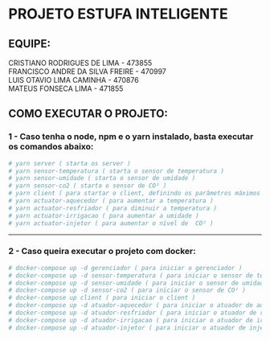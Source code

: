# PROJETO ESTUFA INTELIGENTE

## EQUIPE:
  CRISTIANO RODRIGUES DE LIMA - 473855 <br>
  FRANCISCO ANDRE DA SILVA FREIRE - 470997 <br>
  LUIS OTAVIO LIMA CAMINHA - 470876 <br>
  MATEUS FONSECA LIMA - 471855 <br>

## COMO EXECUTAR O PROJETO:
 
### 1 - Caso tenha o node, npm e o yarn instalado, basta executar os comandos abaixo:
```bash
# yarn server ( starta os server )
# yarn sensor-temperatura ( starta o sensor de temperatura )
# yarn sensor-umidade ( starta o sensor de umidade )
# yarn sensor-co2 ( starta o sensor de CO² )
# yarn client ( para startar o client, definindo os parâmetros máximos e mínimos dos sensores)
# yarn actuator-aquecedor ( para aumentar a temperatura )
# yarn actuator-resfriador ( para diminuir a temperatura )
# yarn actuator-irrigacao ( para aumentar a umidade )
# yarn actuator-injetor ( para aumentar o nível de  CO² )
```

<hr>

### 2 - Caso queira executar o projeto com docker:

```bash
# docker-compose up -d gerenciador ( para iniciar o gerenciador )
# docker-compose up -d sensor-temperatura ( para iniciar o sensor de temperatura )
# docker-compose up -d sensor-umidade ( para iniciar o sensor de umidade)
# docker-compose up -d sensor-co2 ( para iniciar o sensor de CO² )
# docker-compose up client ( para iniciar o client )
# docker-compose up -d atuador-aquecedor ( para iniciar o atuador de aquecedor )
# docker-compose up -d atuador-resfriador ( para iniciar o atuador de resfriador )
# docker-compose up -d atuador-irrigacao ( para iniciar o atuador de irrigação )
# docker-compose up -d atuador-injetor ( para iniciar o atuador de injetor )
```